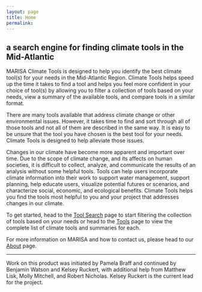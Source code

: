 ```yaml
---
layout: page
title: Home
permalink: 
---
```


## a search engine for finding climate tools in the Mid-Atlantic

MARISA Climate Tools is designed to help you identify the best climate tool(s) for your needs in the Mid-Atlantic Region. Climate Tools helps speed up the time it takes to find a tool and helps you feel more confident in your choice of tool(s) by allowing you to filter a collection of tools based on your needs, view a summary of the available tools, and compare tools in a similar format.
 
There are many tools available that address climate change or other environmental issues. However, it takes time to find and sort through all of those tools and not all of them are described in the same way. It is easy to be unsure that the tool you have chosen is the best tool for your needs. Climate Tools is designed to help alleviate those issues.
 
Changes in our climate have become more apparent and important over time. Due to the scope of climate change, and its affects on human societies, it is difficult to collect, analyze, and communicate the results of an analysis without some helpful tools. Tools can help users incorporate climate information into their work to support water management, support planning, help educate users, visualize potential futures or scenarios, and characterize social, economic, and ecological benefits. Climate Tools helps you find the tools most helpful to you and your project that addresses changes in our climate.

To get started, head to the [Tool Search](/toolsearch/) page to start filtering the collection of tools based on your needs or head to the [Tools](/tools/) page to view the complete list of climate tools and summaries for each.

<!---
### Climate Tools
The changing climate of our world is one of the largest concerns of any generation. Due to the scope of climate change, and its affects on human societies, it would be almost impossible to collect, analyze, and communicate the results of an analysis without some helpful tools. However, not every tool is the same, and selecting the correct tool for your project can seem daunting.

### A Tool for Tools
This site is a service to help you choose the best available tool or tools for your needs. This site allows you to view a summary of the available climate tools, and compare the various tools in one similar format to help in the decision making process.


### EESI at Penn State, and the people involved
This is who we are. We do cool stuff!
--->

For more information on MARISA and how to contact us, please head to our [About](/about/) page.

<hr>
Work on this product was initiated by Pamela Braff and continued by Benjamin Watson and Kelsey Ruckert, with additional help from Matthew Lisk, Molly Mitchell, and Robert Nicholas. Kelsey Ruckert is the current lead for the project.
<br>
<br>

